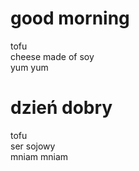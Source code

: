 # good morning

tofu  
cheese made of soy  
yum yum  

# dzień dobry

tofu  
ser sojowy  
mniam mniam  
